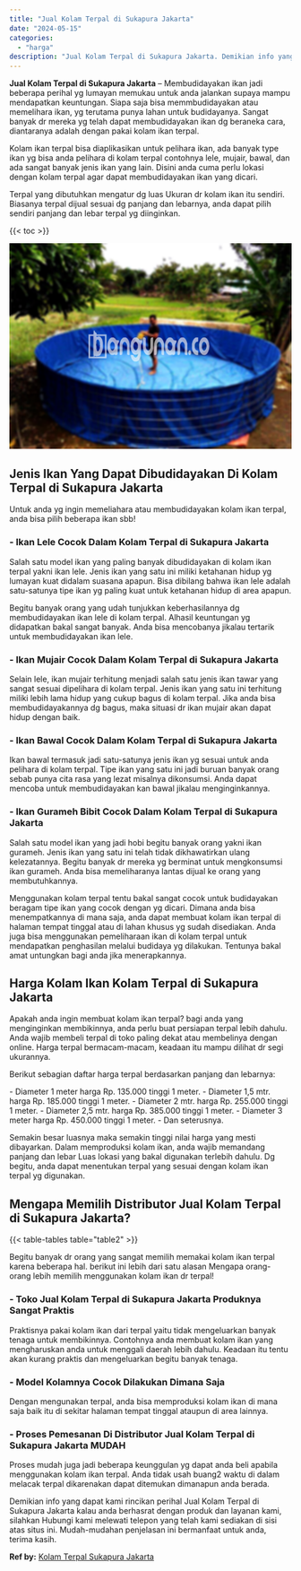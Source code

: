 ```yaml
---
title: "Jual Kolam Terpal di Sukapura Jakarta"
date: "2024-05-15"
categories: 
  - "harga"
description: "Jual Kolam Terpal di Sukapura Jakarta. Demikian info yang dapat kami rincikan perihal Jual Kolam Terpal di Sukapura Jakarta kalau anda berhasrat dengan produ..."
---
```


**Jual Kolam Terpal di Sukapura Jakarta** – Membudidayakan ikan jadi beberapa perihal yg lumayan memukau untuk anda jalankan supaya mampu mendapatkan keuntungan. Siapa saja bisa memmbudidayakan atau memelihara ikan, yg terutama punya lahan untuk budidayanya. Sangat banyak dr mereka yg telah dapat membudidayakan ikan dg beraneka cara, diantaranya adalah dengan pakai kolam ikan terpal.

Kolam ikan terpal bisa diaplikasikan untuk pelihara ikan, ada banyak type ikan yg bisa anda pelihara di kolam terpal contohnya lele, mujair, bawal, dan ada sangat banyak jenis ikan yang lain. Disini anda cuma perlu lokasi dengan kolam terpal agar dapat membudidayakan ikan yang dicari.

Terpal yang dibutuhkan mengatur dg luas Ukuran dr kolam ikan itu sendiri. Biasanya terpal dijual sesuai dg panjang dan lebarnya, anda dapat pilih sendiri panjang dan lebar terpal yg diinginkan.

{{< toc >}}

![Jual Kolam Terpal di Sukapura Jakarta](/images/jual-kolam-terpal-40.png)

## Jenis Ikan Yang Dapat Dibudidayakan Di Kolam Terpal di Sukapura Jakarta

Untuk anda yg ingin memeliahara atau membudidayakan kolam ikan terpal, anda bisa pilih beberapa ikan sbb!

### \- Ikan Lele Cocok Dalam Kolam Terpal di Sukapura Jakarta

Salah satu model ikan yang paling banyak dibudidayakan di kolam ikan terpal yakni ikan lele. Jenis ikan yang satu ini miliki ketahanan hidup yg lumayan kuat didalam suasana apapun. Bisa dibilang bahwa ikan lele adalah satu-satunya tipe ikan yg paling kuat untuk ketahanan hidup di area apapun.

Begitu banyak orang yang udah tunjukkan keberhasilannya dg membudidayakan ikan lele di kolam terpal. Alhasil keuntungan yg didapatkan bakal sangat banyak. Anda bisa mencobanya jikalau tertarik untuk membudidayakan ikan lele.

### \- Ikan Mujair Cocok Dalam Kolam Terpal di Sukapura Jakarta

Selain lele, ikan mujair terhitung menjadi salah satu jenis ikan tawar yang sangat sesuai dipelihara di kolam terpal. Jenis ikan yang satu ini terhitung miliki lebih lama hidup yang cukup bagus di kolam terpal. Jika anda bisa membudidayakannya dg bagus, maka situasi dr ikan mujair akan dapat hidup dengan baik.

### \- Ikan Bawal Cocok Dalam Kolam Terpal di Sukapura Jakarta

Ikan bawal termasuk jadi satu-satunya jenis ikan yg sesuai untuk anda pelihara di kolam terpal. Tipe ikan yang satu ini jadi buruan banyak orang sebab punya cita rasa yang lezat misalnya dikonsumsi. Anda dapat mencoba untuk membudidayakan kan bawal jikalau menginginkannya.

### \- Ikan Gurameh Bibit Cocok Dalam Kolam Terpal di Sukapura Jakarta

Salah satu model ikan yang jadi hobi begitu banyak orang yakni ikan gurameh. Jenis ikan yang satu ini telah tidak dikhawatirkan ulang kelezatannya. Begitu banyak dr mereka yg berminat untuk mengkonsumsi ikan gurameh. Anda bisa memeliharanya lantas dijual ke orang yang membutuhkannya.

Menggunakan kolam terpal tentu bakal sangat cocok untuk budidayakan beragam tipe ikan yang cocok dengan yg dicari. Dimana anda bisa menempatkannya di mana saja, anda dapat membuat kolam ikan terpal di halaman tempat tinggal atau di lahan khusus yg sudah disediakan. Anda juga bisa menggunakan pemeliharaan ikan di kolam terpal untuk mendapatkan penghasilan melalui budidaya yg dilakukan. Tentunya bakal amat untungkan bagi anda jika menerapkannya.

## Harga Kolam Ikan Kolam Terpal di Sukapura Jakarta

Apakah anda ingin membuat kolam ikan terpal? bagi anda yang menginginkan membikinnya, anda perlu buat persiapan terpal lebih dahulu. Anda wajib membeli terpal di toko paling dekat atau membelinya dengan online. Harga terpal bermacam-macam, keadaan itu mampu dilihat dr segi ukurannya.

Berikut sebagian daftar harga terpal berdasarkan panjang dan lebarnya:

\- Diameter 1 meter harga Rp. 135.000 tinggi 1 meter. - Diameter 1,5 mtr. harga Rp. 185.000 tinggi 1 meter. - Diameter 2 mtr. harga Rp. 255.000 tinggi 1 meter. - Diameter 2,5 mtr. harga Rp. 385.000 tinggi 1 meter. - Diameter 3 meter harga Rp. 450.000 tinggi 1 meter. - Dan seterusnya.

Semakin besar luasnya maka semakin tinggi nilai harga yang mesti dibayarkan. Dalam memproduksi kolam ikan, anda wajib memandang panjang dan lebar Luas lokasi yang bakal digunakan terlebih dahulu. Dg begitu, anda dapat menentukan terpal yang sesuai dengan kolam ikan terpal yg digunakan.

## Mengapa Memilih Distributor Jual Kolam Terpal di Sukapura Jakarta?

{{< table-tables table="table2" >}}

Begitu banyak dr orang yang sangat memilih memakai kolam ikan terpal karena beberapa hal. berikut ini lebih dari satu alasan Mengapa orang-orang lebih memilih menggunakan kolam ikan dr terpal!

### \- Toko Jual Kolam Terpal di Sukapura Jakarta Produknya Sangat Praktis

Praktisnya pakai kolam ikan dari terpal yaitu tidak mengeluarkan banyak tenaga untuk membikinnya. Contohnya anda membuat kolam ikan yang mengharuskan anda untuk menggali daerah lebih dahulu. Keadaan itu tentu akan kurang praktis dan mengeluarkan begitu banyak tenaga.

### \- Model Kolamnya Cocok Dilakukan Dimana Saja

Dengan mengunakan terpal, anda bisa memproduksi kolam ikan di mana saja baik itu di sekitar halaman tempat tinggal ataupun di area lainnya.

### \- Proses Pemesanan Di Distributor Jual Kolam Terpal di Sukapura Jakarta MUDAH

Proses mudah juga jadi beberapa keunggulan yg dapat anda beli apabila menggunakan kolam ikan terpal. Anda tidak usah buang2 waktu di dalam melacak terpal dikarenakan dapat ditemukan dimanapun anda berada.

Demikian info yang dapat kami rincikan perihal Jual Kolam Terpal di Sukapura Jakarta kalau anda berhasrat dengan produk dan layanan kami, silahkan Hubungi kami melewati telepon yang telah kami sediakan di sisi atas situs ini. Mudah-mudahan penjelasan ini bermanfaat untuk anda, terima kasih.

**Ref by:** [Kolam Terpal Sukapura Jakarta](https://id.wikipedia.org/wiki/Kolam)
